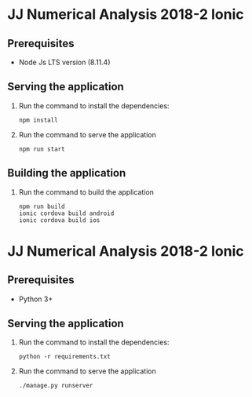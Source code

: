 # JJ Numerical Analysis 2018-2 Ionic

## Prerequisites

- Node Js LTS version (8.11.4)

## Serving the application

1. Run the command to install the dependencies:

    ```
    npm install
    ```

2. Run the command to serve the application

    ```
    npm run start
    ```

## Building the application

1. Run the command to build the application

    ```
    npm run build
    ionic cordova build android
    ionic cordova build ios
    ```

# JJ Numerical Analysis 2018-2 Ionic

## Prerequisites

- Python 3+

## Serving the application

1. Run the command to install the dependencies:

    ```
    python -r requirements.txt
    ```

2. Run the command to serve the application

    ```
    ./manage.py runserver
    ```
